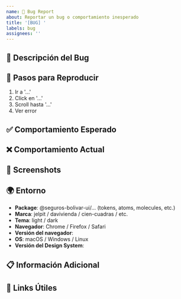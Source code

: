 ```yaml
---
name: 🐛 Bug Report
about: Reportar un bug o comportamiento inesperado
title: '[BUG] '
labels: bug
assignees: ''
---
```


## 🐛 Descripción del Bug

<!-- Una descripción clara y concisa del bug -->

## 🔄 Pasos para Reproducir

1. Ir a '...'
2. Click en '...'
3. Scroll hasta '...'
4. Ver error

## ✅ Comportamiento Esperado

<!-- Qué esperabas que sucediera -->

## ❌ Comportamiento Actual

<!-- Qué está sucediendo actualmente -->

## 📸 Screenshots

<!-- Si aplica, agrega screenshots para explicar el problema -->

## 🌍 Entorno

- **Package**: @seguros-bolivar-ui/... (tokens, atoms, molecules, etc.)
- **Marca**: jelpit / davivienda / cien-cuadras / etc.
- **Tema**: light / dark
- **Navegador**: Chrome / Firefox / Safari
- **Versión del navegador**:
- **OS**: macOS / Windows / Linux
- **Versión del Design System**:

## 📋 Información Adicional

<!-- Cualquier información adicional relevante -->

## 🔗 Links Útiles

<!-- Links a CodePen, StackBlitz, o repositorios de ejemplo -->

